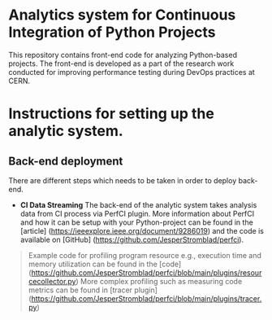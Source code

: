 # Analytics system for Continuous Integration of Python Projects

This repository contains front-end code for analyzing Python-based projects. The front-end is developed as a part of the research work conducted for improving performance testing during DevOps practices at CERN.

# Instructions for setting up the analytic system.

## Back-end deployment
There are different steps which needs to be taken in order to deploy back-end. 
- **CI Data Streaming** The back-end of the analytic system takes analysis data from CI process via PerfCI plugin. More information about PerfCI and how it can be setup with your Python-project can be found in the [article] (https://ieeexplore.ieee.org/document/9286019) and the code is available on [GitHub] (https://github.com/JesperStromblad/perfci).
 > Example code for profiling program resource e.g., execution time and memory utilization can be found in the [code] (https://github.com/JesperStromblad/perfci/blob/main/plugins/resourcecollector.py)
> More complex profiling such as measuring code metrics can be found in [tracer plugin] (https://github.com/JesperStromblad/perfci/blob/main/plugins/tracer.py)

